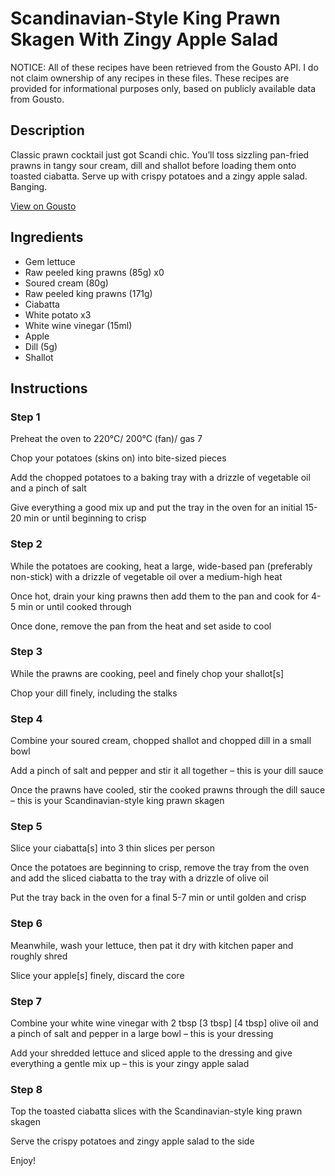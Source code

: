 # Scandinavian-Style King Prawn Skagen With Zingy Apple Salad

NOTICE: All of these recipes have been retrieved from the Gousto API. I do not claim ownership of any recipes in these files. These recipes are provided for informational purposes only, based on publicly available data from Gousto.

## Description

Classic prawn cocktail just got Scandi chic. You’ll toss sizzling pan-fried prawns in tangy sour cream, dill and shallot before loading them onto toasted ciabatta. Serve up with crispy potatoes and a zingy apple salad. Banging. 


[View on Gousto](https://www.gousto.co.uk/recipes/cookbook/scandinavian-style-king-prawn-skagen-with-zingy-apple-salad)

## Ingredients

- Gem lettuce
- Raw peeled king prawns (85g) x0
- Soured cream (80g)
- Raw peeled king prawns (171g)
- Ciabatta
- White potato x3
- White wine vinegar (15ml)
- Apple
- Dill (5g)
- Shallot

## Instructions


### Step 1

Preheat the oven to 220°C/ 200°C (fan)/ gas 7

Chop your potatoes (skins on) into bite-sized pieces

Add the chopped potatoes to a baking tray with a drizzle of vegetable oil and a pinch of salt

Give everything a good mix up and put the tray in the oven for an initial 15-20 min or until beginning to crisp


### Step 2

While the potatoes are cooking, heat a large, wide-based pan (preferably non-stick) with a drizzle of vegetable oil over a medium-high heat

Once hot, drain your king prawns then add them to the pan and cook for 4-5 min or until cooked through

Once done, remove the pan from the heat and set aside to cool


### Step 3

While the prawns are cooking, peel and finely chop your shallot[s]

Chop your dill finely, including the stalks


### Step 4

Combine your soured cream, chopped shallot and chopped dill in a small bowl

Add a pinch of salt and pepper and stir it all together – this is your dill sauce

Once the prawns have cooled, stir the cooked prawns through the dill sauce – this is your Scandinavian-style king prawn skagen


### Step 5

Slice your ciabatta[s] into 3<span class="text-danger"> </span>thin slices per person

Once the potatoes are beginning to crisp, remove the tray from the oven and add the sliced ciabatta to the tray with a drizzle of olive oil

Put the tray back in the oven for a final 5-7 min or until golden and crisp


### Step 6

Meanwhile, wash your lettuce, then pat it dry with kitchen paper and roughly shred

Slice your apple[s] finely, discard the core


### Step 7

Combine your white wine vinegar with 2 tbsp <span class="text-purple">[3 tbsp]</span><span class="text-danger"> [4 tbsp] </span>olive oil and a pinch of salt and pepper in a large bowl – this is your dressing

Add your shredded lettuce and sliced apple to the dressing and give everything a gentle mix up – this is your zingy apple salad

### Step 8

Top the toasted ciabatta slices with the Scandinavian-style king prawn skagen

Serve the crispy potatoes and zingy apple salad to the side

Enjoy!

